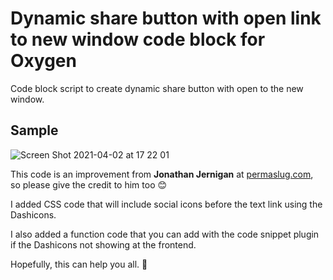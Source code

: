 # Dynamic share button with open link to new window code block for Oxygen

Code block script to create dynamic share button with open to the new window.

## Sample 
![Screen Shot 2021-04-02 at 17 22 01](https://user-images.githubusercontent.com/26853883/113403370-1f76d580-93d9-11eb-9e83-6fa66a75eb43.png)

This code is an improvement from **Jonathan Jernigan** at [permaslug.com](https://permaslug.com), so please give the credit to him too 😊

I added CSS code that will include social icons before the text link using the Dashicons.

I also added a function code that you can add with the code snippet plugin if the Dashicons not showing at the frontend.

Hopefully, this can help you all. 👋
